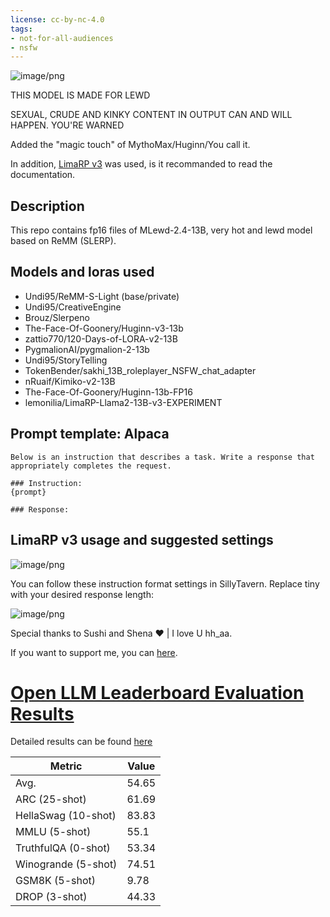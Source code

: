 ```yaml
---
license: cc-by-nc-4.0
tags:
- not-for-all-audiences
- nsfw
---
```


![image/png](https://cdn-uploads.huggingface.co/production/uploads/63ab1241ad514ca8d1430003/_fVY7xvQ9tdoZ0nVDu_WB.png)

THIS MODEL IS MADE FOR LEWD

SEXUAL, CRUDE AND KINKY CONTENT IN OUTPUT CAN AND WILL HAPPEN. YOU'RE WARNED 

Added the "magic touch" of MythoMax/Huginn/You call it.

In addition, [LimaRP v3](https://huggingface.co/lemonilia/LimaRP-Llama2-13B-v3-EXPERIMENT) was used, is it recommanded to read the documentation.

<!-- description start -->
## Description

This repo contains fp16 files of MLewd-2.4-13B, very hot and lewd model based on ReMM (SLERP).

<!-- description end -->
<!-- description start -->
## Models and loras used

- Undi95/ReMM-S-Light (base/private)
- Undi95/CreativeEngine
- Brouz/Slerpeno
- The-Face-Of-Goonery/Huginn-v3-13b
- zattio770/120-Days-of-LORA-v2-13B
- PygmalionAI/pygmalion-2-13b
- Undi95/StoryTelling
- TokenBender/sakhi_13B_roleplayer_NSFW_chat_adapter
- nRuaif/Kimiko-v2-13B
- The-Face-Of-Goonery/Huginn-13b-FP16
- lemonilia/LimaRP-Llama2-13B-v3-EXPERIMENT

<!-- description end -->
<!-- prompt-template start -->
## Prompt template: Alpaca

```
Below is an instruction that describes a task. Write a response that appropriately completes the request.

### Instruction:
{prompt}

### Response:

```

## LimaRP v3 usage and suggested settings

![image/png](https://cdn-uploads.huggingface.co/production/uploads/63ab1241ad514ca8d1430003/ZC_iP2KkcEcRdgG_iyxYE.png)

You can follow these instruction format settings in SillyTavern. Replace tiny with your desired response length:

![image/png](https://cdn-uploads.huggingface.co/production/uploads/63ab1241ad514ca8d1430003/PIn8_HSPTJEMdSEpNVSdm.png)

Special thanks to Sushi and Shena ♥ | I love U hh_aa.

If you want to support me, you can [here](https://ko-fi.com/undiai).
# [Open LLM Leaderboard Evaluation Results](https://huggingface.co/spaces/HuggingFaceH4/open_llm_leaderboard)
Detailed results can be found [here](https://huggingface.co/datasets/open-llm-leaderboard/details_Undi95__MLewd-v2.4-13B)

| Metric                | Value                     |
|-----------------------|---------------------------|
| Avg.                  | 54.65   |
| ARC (25-shot)         | 61.69          |
| HellaSwag (10-shot)   | 83.83    |
| MMLU (5-shot)         | 55.1         |
| TruthfulQA (0-shot)   | 53.34   |
| Winogrande (5-shot)   | 74.51   |
| GSM8K (5-shot)        | 9.78        |
| DROP (3-shot)         | 44.33         |
